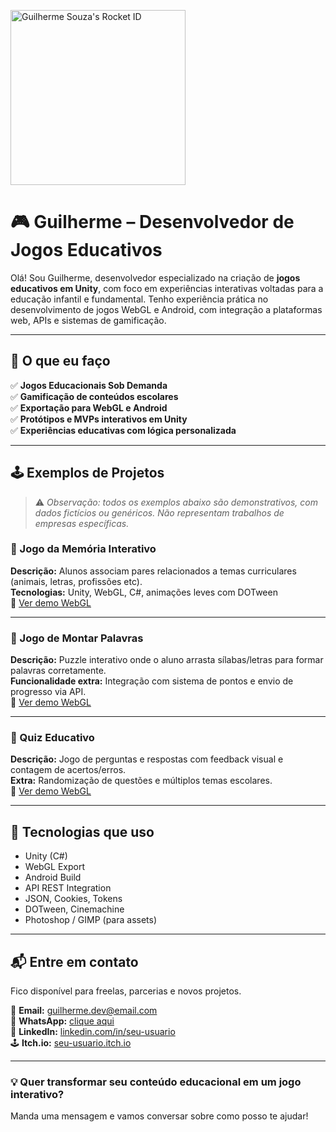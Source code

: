 <a href="https://app.rocketseat.com.br/me/gsouzahh"><img src="https://app.rocketseat.com.br/api/rocketid/share?slug=gsouzahh&type=card" width="280" alt="Guilherme Souza's Rocket ID"/></a>


# 🎮 Guilherme – Desenvolvedor de Jogos Educativos

Olá! Sou Guilherme, desenvolvedor especializado na criação de **jogos educativos em Unity**, com foco em experiências interativas voltadas para a educação infantil e fundamental. Tenho experiência prática no desenvolvimento de jogos WebGL e Android, com integração a plataformas web, APIs e sistemas de gamificação.

---

## 🧠 O que eu faço

✅ **Jogos Educacionais Sob Demanda**  
✅ **Gamificação de conteúdos escolares**  
✅ **Exportação para WebGL e Android**  
✅ **Protótipos e MVPs interativos em Unity**  
✅ **Experiências educativas com lógica personalizada**  

---

## 🕹️ Exemplos de Projetos

> ⚠️ *Observação: todos os exemplos abaixo são demonstrativos, com dados fictícios ou genéricos. Não representam trabalhos de empresas específicas.*

### 🔸 Jogo da Memória Interativo  
**Descrição:** Alunos associam pares relacionados a temas curriculares (animais, letras, profissões etc).  
**Tecnologias:** Unity, WebGL, C#, animações leves com DOTween  
📎 [Ver demo WebGL](#)

---

### 🔸 Jogo de Montar Palavras  
**Descrição:** Puzzle interativo onde o aluno arrasta sílabas/letras para formar palavras corretamente.  
**Funcionalidade extra:** Integração com sistema de pontos e envio de progresso via API.  
📎 [Ver demo WebGL](#)

---

### 🔸 Quiz Educativo  
**Descrição:** Jogo de perguntas e respostas com feedback visual e contagem de acertos/erros.  
**Extra:** Randomização de questões e múltiplos temas escolares.  
📎 [Ver demo WebGL](#)

---

## 🧰 Tecnologias que uso

- Unity (C#)
- WebGL Export
- Android Build
- API REST Integration
- JSON, Cookies, Tokens
- DOTween, Cinemachine
- Photoshop / GIMP (para assets)

---

## 📬 Entre em contato

Fico disponível para freelas, parcerias e novos projetos.

📧 **Email:** guilherme.dev@email.com  
📱 **WhatsApp:** [clique aqui](https://wa.me/seu-número-aqui)  
🔗 **LinkedIn:** [linkedin.com/in/seu-usuario](https://linkedin.com/in/seu-usuario)  
🕹️ **Itch.io:** [seu-usuario.itch.io](https://seu-usuario.itch.io)

---

### 💡 Quer transformar seu conteúdo educacional em um jogo interativo?
Manda uma mensagem e vamos conversar sobre como posso te ajudar!